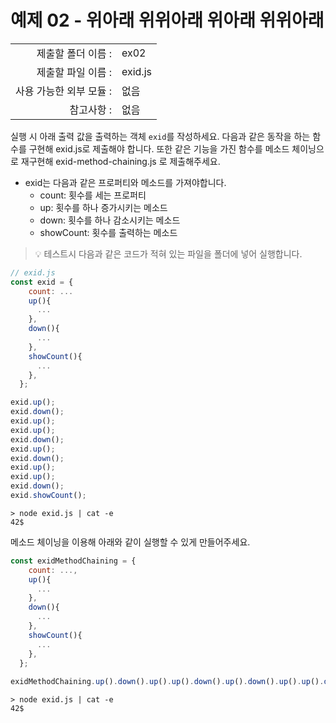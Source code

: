 # 예제 02 - 위아래 위위아래 위아래 위위아래

|                      |                    |
| --------------------:| ------------------ |
|   제출할 폴더 이름 :     |  ex02              |
|   제출할 파일 이름 :     | exid.js         |
|   사용 가능한 외부 모듈 : |  없음               |
|   참고사항 :           |  없음                |

실행 시 아래 출력 값을 출력하는 객체 `exid`를 작성하세요. 다음과 같은 동작을 하는 함수를 구현해 exid.js로 제출해야 합니다. 또한 같은 기능을 가진 함수를 메소드 체이닝으로 재구현해 exid-method-chaining.js 로 제출해주세요.

- exid는 다음과 같은 프로퍼티와 메소드를 가져야합니다.
  - count: 횟수를 세는 프로퍼티
  - up: 횟수를 하나 증가시키는 메소드
  - down: 횟수를 하나 감소시키는 메소드
  - showCount: 횟수를 출력하는 메소드

> 💡 테스트시 다음과 같은 코드가 적혀 있는 파일을 폴더에 넣어 실행합니다.

```javascript
// exid.js
const exid = {
    count: ...
    up(){
      ...
    },
    down(){
      ...
    },
    showCount(){
      ... 
    },
  };

exid.up();
exid.down();
exid.up();
exid.up();
exid.down();
exid.up();
exid.down();
exid.up();
exid.up();
exid.down();
exid.showCount();
```

```console
> node exid.js | cat -e
42$
```

메소드 체이닝을 이용해 아래와 같이 실행할 수 있게 만들어주세요.

```javascript
const exidMethodChaining = {
    count: ...,
    up(){
      ...
    },
    down(){
      ...
    },
    showCount(){ 
      ...
    },
  };
  
exidMethodChaining.up().down().up().up().down().up().down().up().up().down().showCount()
```
  
```console
> node exid.js | cat -e
42$
```
